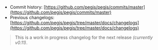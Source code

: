 * Commit history: [https://github.com/pegjs/pegjs/commits/master](https://github.com/pegjs/pegjs/commits/master)
* Previous changelogs: [https://github.com/pegjs/pegjs/tree/master/docs/changelogs](https://github.com/pegjs/pegjs/tree/master/docs/changelogs)

> This is a work in progress changelog for the next release _(currently v0.11)_.
